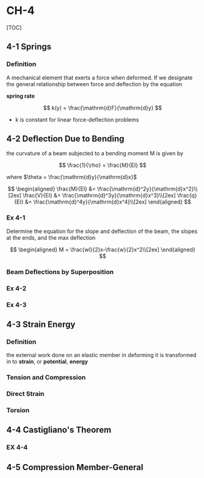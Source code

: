 # CH-4

[TOC]

## 4-1 Springs

### Definition

A mechanical element that exerts a force when deformed. If we designate the general relationship between force and deflection by the equation

**spring rate**

$$
k(y) = \frac{\mathrm{d}F}{\mathrm{d}y}
$$

- k is constant for linear force-deflection problems

## 4-2 Deflection Due to Bending

the curvature of a beam subjected to a bending moment M is given by

$$
\frac{1}{\rho} = \frac{M}{EI}
$$

where $\theta = \frac{\mathrm{d}y}{\mathrm{d}x}$

$$
\begin{aligned}
    \frac{M}{EI} &= \frac{\mathrm{d}^2y}{\mathrm{d}x^2}\\[2ex]
    \frac{V}{EI} &= \frac{\mathrm{d}^3y}{\mathrm{d}x^3}\\[2ex]
    \frac{q}{EI} &= \frac{\mathrm{d}^4y}{\mathrm{d}x^4}\\[2ex]
\end{aligned}
$$

### Ex 4-1

Determine the equation for the slope and deflection of the beam, the slopes at the ends, and the max deflection

$$
\begin{aligned}
    M = \frac{wl}{2}x-\frac{w}{2}x^2\\[2ex]
\end{aligned}
$$

### Beam Deflections by Superposition

### Ex 4-2

### Ex 4-3

## 4-3 Strain Energy

### Definition

the external work done on an elastic member in deforming it is transformed in to **strain**, or **potential**, **energy**

### Tension and Compression

### Direct Strain

### Torsion

## 4-4 Castigliano's Theorem

### EX 4-4

## 4-5 Compression Member-General